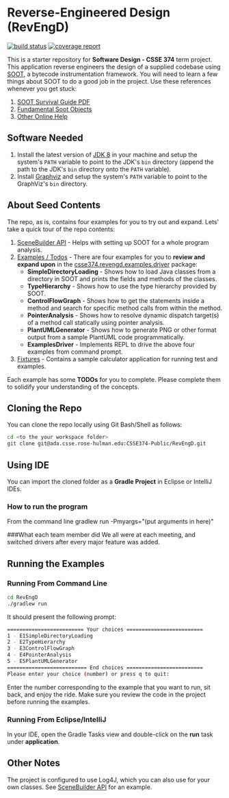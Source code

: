 # Reverse-Engineered Design (RevEngD)

[![build status](https://ada.csse.rose-hulman.edu/CSSE374-Public/RevEngD/badges/master/build.svg)](https://ada.csse.rose-hulman.edu/CSSE374-Public/RevEngD/commits/master)
[![coverage report](https://ada.csse.rose-hulman.edu/CSSE374-Public/RevEngD/badges/master/coverage.svg)](https://ada.csse.rose-hulman.edu/CSSE374-Public/RevEngD/commits/master)

This is a starter repository for **Software Design - CSSE 374** term project. This application reverse engineers the design of a supplied codebase using [SOOT](https://github.com/Sable/soot), a bytecode instrumentation framework. You will need to learn a few things about SOOT to do a good job in the project. Use these references whenever you get stuck:
1. [SOOT Survival Guide PDF](http://www.brics.dk/SootGuide/sootsurvivorsguide.pdf)
2. [Fundamental Soot Objects](https://github.com/Sable/soot/wiki/Fundamental-Soot-objects)
3. [Other Online Help](https://github.com/Sable/soot/wiki/Getting-help)

## Software Needed
1. Install the latest version of [JDK 8](http://www.oracle.com/technetwork/java/javase/downloads/index.html) in your machine and setup the system's `PATH` variable to point to the JDK's `bin` directory (append the path to the JDK's `bin` directory onto the `PATH` variable). 
2. Install [Graphviz](http://www.graphviz.org/download/) and setup the system's `PATH` variable to point to the GraphViz's `bin` directory.

## About Seed Contents
The repo, as is, contains four examples for you to try out and expand. Lets' take a quick tour of the repo contents:

1. [SceneBuilder API](/src/main/java/csse374/revengd/soot/SceneBuilder.java) - Helps with setting up SOOT for a whole program analysis.
2. [Examples / Todos](/src/main/java/csse374/revengd/examples/driver)  - There are four examples for you to **review and expand upon** in the [csse374.revengd.examples.driver](/src/main/java/csse374/revengd/examples/driver) package:
   * **SimpleDirectoryLoading** - Shows how to load Java classes from a directory in SOOT and prints the fields and methods of the classes.
   * **TypeHierarchy** - Shows how to use the type hierarchy provided by SOOT.
   * **ControlFlowGraph** - Shows how to get the statements inside a method and search for specific method calls from within the method.
   * **PointerAnalysis** - Shows how to resolve dynamic dispatch target(s) of a method call statically using pointer analysis. 
   * **PlantUMLGenerator** - Shows how to generate PNG or other format output from a sample PlantUML code programmatically. 
   * **ExamplesDriver** - Implements REPL to drive the above four examples from command prompt.
3. [Fixtures](/src/main/java/csse374/revengd/examples/fixtures) - Contains a sample calculator application for running test and examples.

Each example has some **TODOs** for you to complete. Please complete them to solidify your understanding of the concepts.

## Cloning the Repo
You can clone the repo locally using Git Bash/Shell as follows:
```bash
cd <to the your workspace folder>
git clone git@ada.csse.rose-hulman.edu:CSSE374-Public/RevEngD.git
```

## Using IDE
You can import the cloned folder as a **Gradle Project** in Eclipse or IntelliJ IDEs.

### How to run the program
From the command line gradlew run -Pmyargs="(put arguments in here)"

###What each team member did
We all were at each meeting, and switched drivers after every major feature was added.


## Running the Examples

### Running From Command Line
```bash
cd RevEngD
./gradlew run
```
It should present the following prompt:
```bash
========================= Your choices ========================= 
1 - E1SimpleDirectoryLoading
2 - E2TypeHierarchy
3 - E3ControlFlowGraph
4 - E4PointerAnalysis
5 - E5PlantUMLGenerator
========================== End choices ========================= 
Please enter your choice (number) or press q to quit: 
```
Enter the number corresponding to the example that you want to run, sit back, and enjoy the ride. Make sure you review the code in the project before running the examples. 

### Running From Eclipse/IntelliJ
In your IDE, open the Gradle Tasks view and double-click on the **run** task under **application**. 

## Other Notes
The project is configured to use Log4J, which you can also use for your own classes. See [SceneBuilder API](/src/main/java/csse374/revengd/soot/SceneBuilder.java) for an example. 
